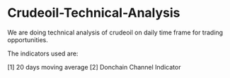 # Crudeoil-Technical-Analysis
We are doing technical analysis of crudeoil on daily time frame for trading opportunities.

The indicators used are:

[1] 20 days moving average
[2] Donchain Channel Indicator
